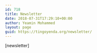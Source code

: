 ```yaml
---
id: 718
title: Newsletter
date: 2018-07-31T17:29:10+00:00
author: Yeamin Mohammed
layout: page
guid: https://tingoyenda.org/newsletter/
---
```

[newsletter]